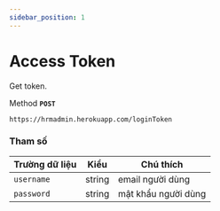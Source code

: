```yaml
---
sidebar_position: 1
---
```


# Access Token

Get token.

Method **`POST`**

```shell
https://hrmadmin.herokuapp.com/loginToken
```

### Tham số

| Trường dữ liệu | Kiểu   | Chú thích           |
| -------------- | ------ | ------------------- |
| `username`     | string | email người dùng    |
| `password`     | string | mật khẩu người dùng |
